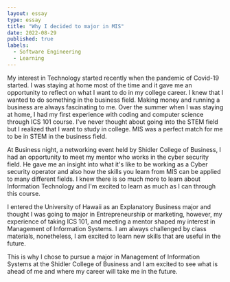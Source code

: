 ```yaml
---
layout: essay
type: essay
title: "Why I decided to major in MIS"
date: 2022-08-29
published: true
labels:
  - Software Engineering
  - Learning
---
```


My interest in Technology started recently when the pandemic of Covid-19 started. I was staying at home most of the time and it gave me an opportunity to reflect on what I want to do in my college career. I knew that I wanted to do something in the business field. Making money and running a business are always fascinating to me. Over the summer when I was staying at home, I had my first experience with coding and computer science through ICS 101 course. I've never thought about going into the STEM field but I realized that I want to study in college. MIS was a perfect match for me to be in STEM in the business field. 

At Business night, a networking event held by Shidler College of Business, I had an opportunity to meet my mentor who works in the cyber security field. He gave me an insight into what it's like to be working as a Cyber security operator and also how the skills you learn from MIS can be applied to many different fields. I knew there is so much more to learn about Information Technology and I'm excited to learn as much as I can through this course. 

I entered the University of Hawaii as an Explanatory Business major and thought I was going to major in Entrepreneurship or marketing, however, my experience of taking ICS 101, and meeting a mentor shaped my interest in Management of Information Systems. I am always challenged by class materials, nonetheless, I am excited to learn new skills that are useful in the future.  

This is why I chose to pursue a major in Management of Information Systems at the Shidler College of Business and I am excited to see what is ahead of me and where my career will take me in the future. 
